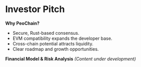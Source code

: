# Investor Pitch

**Why PeoChain?**
- Secure, Rust-based consensus.
- EVM compatibility expands the developer base.
- Cross-chain potential attracts liquidity.
- Clear roadmap and growth opportunities.

**Financial Model & Risk Analysis**
_(Content under development)_
